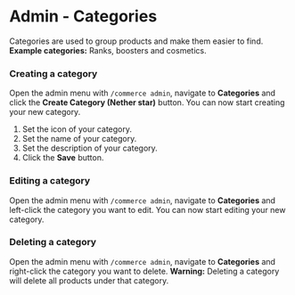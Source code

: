 # Admin - Categories
Categories are used to group products and make them easier to find. 
**Example categories:** Ranks, boosters and cosmetics.

### Creating a category
Open the admin menu with `/commerce admin`, navigate to **Categories** and click the **Create Category (Nether star)** button. You can now start creating your new category.

1. Set the icon of your category.
2. Set the name of your category.
3. Set the description of your category.
4. Click the **Save** button.

### Editing a category
Open the admin menu with `/commerce admin`, navigate to **Categories** and left-click the category you want to edit. You can now start editing your new category.

### Deleting a category
Open the admin menu with `/commerce admin`, navigate to **Categories** and right-click the category you want to delete.
**Warning:** Deleting a category will delete all products under that category.